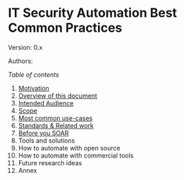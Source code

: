 # IT Security Automation Best Common Practices

Version: 0.x

Authors: <insert authors list>



*Table of contents*
1. [Motivation](motivation)
2. [Overview of this document](bcp-guide/overview)
3. [Intended Audience](bcp-guide/intended_audience)
4. [Scope](bcp-guide/scope)
5. [Most common use-cases](bcp-guide/use-cases/)
6. [Standards & Related work](bcp-guide/standards_and_related_work)
7. [Before you SOAR](bcp-guide/before_you_soar)
8. Tools and solutions
9. How to automate with open source
10. How to automate with commercial tools
11. Future research ideas
12. Annex
 
